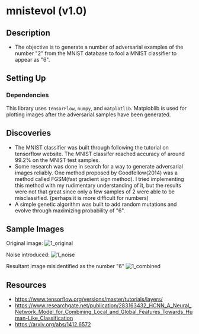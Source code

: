 
# mnistevol (v1.0)
## Description 
* The objective is to generate a number of adversarial examples of the number "2" from the MNIST database to fool a MNIST classifier to appear as "6".
  
## Setting Up

### Dependencies
This library uses `TensorFlow`, `numpy`, and `matplotlib`. Matploblib is used for plotting images after the adversarial samples have been generated.

##  Discoveries
* The MNIST classifier was built through following the tutorial on tensorflow website. The MNIST classifer reached accuracy of around 99.2% on the MNIST test samples.
* Some research was done in search for a way to generate adversarial images reliably. One method proposed by Goodfellow(2014) was a method called FGSM(fast gradient sign method). I tried implementing this method with my rudimentary understanding of it, but the results were not that great since only a few samples of 2 were able to be misclassified. (perhaps it is more difficult for numbers)
* A simple genetic algorithm was built to add random mutations and evolve through maximizing probability of "6".

## Sample Images

Original image:
![1_original](https://cloud.githubusercontent.com/assets/20020087/24436653/b70a8368-140a-11e7-82b3-d59ef07f9698.png)

Noise introduced:
![1_noise](https://cloud.githubusercontent.com/assets/20020087/24436630/9a07125e-140a-11e7-80d7-d343cf90045b.png)

Resultant image misidentified as the number "6"
![1_combined](https://cloud.githubusercontent.com/assets/20020087/24436635/9cc2c59c-140a-11e7-821b-839a4ff0d1d5.png)

## Resources
* https://www.tensorflow.org/versions/master/tutorials/layers/
* https://www.researchgate.net/publication/283163432_HCNN_A_Neural_Network_Model_for_Combining_Local_and_Global_Features_Towards_Human-Like_Classification
* https://arxiv.org/abs/1412.6572
